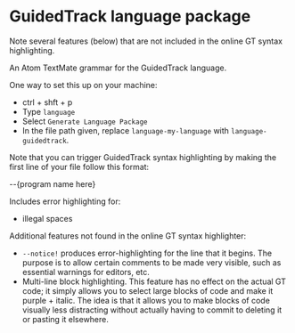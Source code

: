 # GuidedTrack language package

Note several features (below) that are not included in the online GT syntax highlighting.

An Atom TextMate grammar for the GuidedTrack language.

One way to set this up on your machine:
* ctrl + shft + p
* Type `language`
* Select `Generate Language Package`
* In the file path given, replace `language-my-language` with `language-guidedtrack`.

Note that you can trigger GuidedTrack syntax highlighting by making the first line of your file follow this format:

  --{program name here}

Includes error highlighting for:
  * illegal spaces

Additional features not found in the online GT syntax highlighter:

* `--notice!` produces error-highlighting for the line that it begins. The purpose is to allow certain comments to be made very visible, such as essential warnings for editors, etc.
* Multi-line block highlighting. This feature has no effect on the actual GT code; it simply allows you to select large blocks of code and make it purple + italic. The idea is that it allows you to make blocks of code visually less distracting without actually having to commit to deleting it or pasting it elsewhere. 
